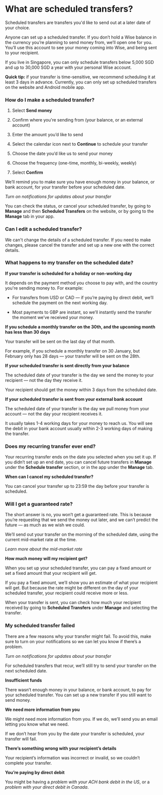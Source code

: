 # What are scheduled transfers?

Scheduled transfers are transfers you'd like to send out at a later date of your choice.

Anyone can set up a scheduled transfer. If you don’t hold a Wise balance in the currency you’re planning to send money from, we’ll open one for you. You’ll use this account to see your money coming into Wise, and being sent to your recipient. 

If you live in Singapore, you can only schedule transfers below 5,000 SGD and up to 30,000 SGD a year with your personal Wise account.

 **Quick tip:** if your transfer is time-sensitive, we recommend scheduling it at least 3 days in advance. Currently, you can only set up scheduled transfers on the website and Android mobile app. 

### How do I make a scheduled transfer? 

  1. Select **Send money**

  2. Confirm where you're sending from (your balance, or an external account)

  3. Enter the amount you’d like to send

  4. Select the calendar icon next to **Continue** to schedule your transfer

  5. Choose the date you’d like us to send your money

  6. Choose the frequency (one-time, monthly, bi-weekly, weekly)

  7. Select **Confirm**




We’ll remind you to make sure you have enough money in your balance, or bank account, for your transfer before your scheduled date.

 _Turn on notifications for updates about your transfer_

You can check the status, or cancel your scheduled transfer, by going to **Manage** and then **Scheduled Transfers** on the website, or by going to the **Manage** tab in your app.

###  **Can I edit a scheduled transfer?**

We can't change the details of a scheduled transfer. If you need to make changes, please cancel the transfer and set up a new one with the correct details.

### What happens to my transfer on the scheduled date?

 **If your transfer is scheduled for a holiday or non-working day**

It depends on the payment method you choose to pay with, and the country you're sending money to. For example:

  * For transfers from USD or CAD — if you’re paying by direct debit, we’ll schedule the payment on the next working day.

  * Most payments to GBP are instant, so we’ll instantly send the transfer the moment we’ve received your money. 




**If you schedule a monthly transfer on the 30th, and the upcoming month has less than 30 days**

Your transfer will be sent on the last day of that month. 

For example, if you schedule a monthly transfer on 30 January, but February only has 28 days — your transfer will be sent on the 28th.

 **If your scheduled transfer is sent directly from your balance**

The scheduled date of your transfer is the day we send the money to your recipient — not the day they receive it. 

Your recipient should get the money within 3 days from the scheduled date.

 **If your scheduled transfer is sent from your external bank account**

The scheduled date of your transfer is the day we pull money from your account — not the day your recipient receives it. 

It usually takes 1-4 working days for your money to reach us. You will see the debit in your bank account usually within 2-3 working days of making the transfer. 

### Does my recurring transfer ever end?

Your recurring transfer ends on the date you selected when you set it up. If you didn’t set up an end date, you can cancel future transfers in **Manage** under the **Schedule transfer** section, or in the app under the **Manage** tab.

 **When can I cancel my scheduled transfer?**

You can cancel your transfer up to 23:59 the day before your transfer is scheduled.

### Will I get a guaranteed rate?

The short answer is no, you won’t get a guaranteed rate. This is because you’re requesting that we send the money out later, and we can’t predict the future — as much as we wish we could.

We’ll send out your transfer on the morning of the scheduled date, using the current mid-market rate at the time.

 _Learn more about the mid-market rate_

 **How much money will my recipient get?**

When you set up your scheduled transfer, you can pay a fixed amount or set a fixed amount that your recipient will get.

If you pay a fixed amount, we’ll show you an estimate of what your recipient will get. But because the rate might be different on the day of your scheduled transfer, your recipient could receive more or less. 

When your transfer is sent, you can check how much your recipient received by going to **Scheduled Transfers** under **Manage** and selecting the transfer.

### My scheduled transfer failed

​​There are a few reasons why your transfer might fail. To avoid this, make sure to turn on your notifications so we can let you know if there’s a problem.

 _Turn on notifications for updates about your transfer_

For scheduled transfers that recur, we’ll still try to send your transfer on the next scheduled date.

 **Insufficient funds**

There wasn’t enough money in your balance, or bank account, to pay for your scheduled transfer. You can set up a new transfer if you still want to send money.

 **We need more information from you**

We might need more information from you. If we do, we’ll send you an email letting you know what we need. 

If we don’t hear from you by the date your transfer is scheduled, your transfer will fail.

 **There’s something wrong with your recipient’s details**

Your recipient’s information was incorrect or invalid, so we couldn’t complete your transfer.

 **You’re paying by direct debit**

You might be having a _problem with your ACH bank debit in the US_, or a _problem with your direct debit in Canada_.